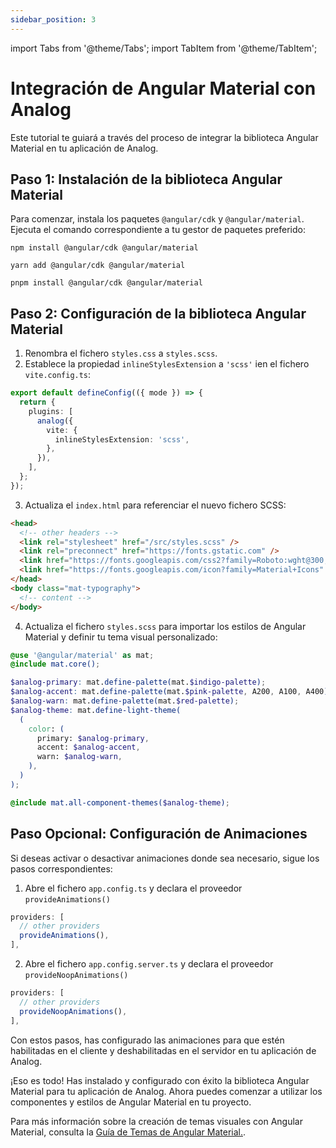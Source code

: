 ```yaml
---
sidebar_position: 3
---
```


import Tabs from '@theme/Tabs';
import TabItem from '@theme/TabItem';

# Integración de Angular Material con Analog

Este tutorial te guiará a través del proceso de integrar la biblioteca Angular Material en tu aplicación de Analog.

## Paso 1: Instalación de la biblioteca Angular Material

Para comenzar, instala los paquetes `@angular/cdk` y `@angular/material`. Ejecuta el comando correspondiente a tu gestor de paquetes preferido:

<Tabs groupId="package-manager">
  <TabItem value="npm">

```shell
npm install @angular/cdk @angular/material
```

  </TabItem>

  <TabItem label="yarn" value="yarn">

```shell
yarn add @angular/cdk @angular/material
```

  </TabItem>

  <TabItem value="pnpm">

```shell
pnpm install @angular/cdk @angular/material
```

  </TabItem>
</Tabs>

## Paso 2: Configuración de la biblioteca Angular Material

1. Renombra el fichero `styles.css` a `styles.scss`.
2. Establece la propiedad `inlineStylesExtension` a `'scss'` ien el fichero `vite.config.ts`:

```ts
export default defineConfig(({ mode }) => {
  return {
    plugins: [
      analog({
        vite: {
          inlineStylesExtension: 'scss',
        },
      }),
    ],
  };
});
```

3. Actualiza el `index.html` para referenciar el nuevo fichero SCSS:

```html
<head>
  <!-- other headers -->
  <link rel="stylesheet" href="/src/styles.scss" />
  <link rel="preconnect" href="https://fonts.gstatic.com" />
  <link href="https://fonts.googleapis.com/css2?family=Roboto:wght@300;400;500&display=swap" rel="stylesheet" />
  <link href="https://fonts.googleapis.com/icon?family=Material+Icons" rel="stylesheet" />
</head>
<body class="mat-typography">
  <!-- content -->
</body>
```

4. Actualiza el fichero `styles.scss` para importar los estilos de Angular Material y definir tu tema visual personalizado:

```scss
@use '@angular/material' as mat;
@include mat.core();

$analog-primary: mat.define-palette(mat.$indigo-palette);
$analog-accent: mat.define-palette(mat.$pink-palette, A200, A100, A400);
$analog-warn: mat.define-palette(mat.$red-palette);
$analog-theme: mat.define-light-theme(
  (
    color: (
      primary: $analog-primary,
      accent: $analog-accent,
      warn: $analog-warn,
    ),
  )
);

@include mat.all-component-themes($analog-theme);
```

## Paso Opcional: Configuración de Animaciones

Si deseas activar o desactivar animaciones donde sea necesario, sigue los pasos correspondientes:

1. Abre el fichero `app.config.ts` y declara el proveedor `provideAnimations()`

```ts
providers: [
  // other providers
  provideAnimations(),
],
```

2. Abre el fichero `app.config.server.ts` y declara el proveedor `provideNoopAnimations()`

```ts
providers: [
  // other providers
  provideNoopAnimations(),
],
```

Con estos pasos, has configurado las animaciones para que estén habilitadas en el cliente y deshabilitadas en el servidor en tu aplicación de Analog.

¡Eso es todo! Has instalado y configurado con éxito la biblioteca Angular Material para tu aplicación de Analog. Ahora puedes comenzar a utilizar los componentes y estilos de Angular Material en tu proyecto.

Para más información sobre la creación de temas visuales con Angular Material, consulta la [Guía de Temas de Angular Material.](https://material.angular.io/guide/theming).
